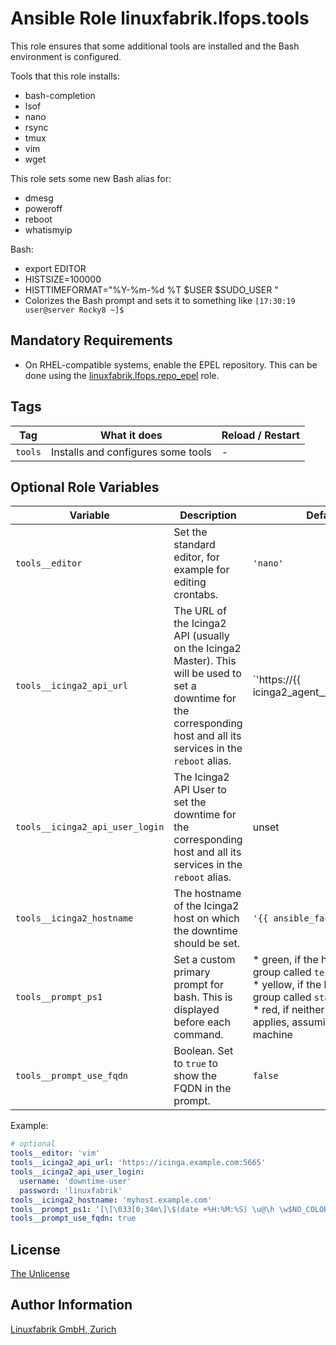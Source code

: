 # Ansible Role linuxfabrik.lfops.tools

This role ensures that some additional tools are installed and the Bash environment is configured.

Tools that this role installs:

* bash-completion
* lsof
* nano
* rsync
* tmux
* vim
* wget

This role sets some new Bash alias for:

* dmesg
* poweroff
* reboot
* whatismyip

Bash:

* export EDITOR
* HISTSIZE=100000
* HISTTIMEFORMAT="%Y-%m-%d %T $USER $SUDO_USER "
* Colorizes the Bash prompt and sets it to something like `[17:30:19 user@server Rocky8 ~]$ `


## Mandatory Requirements

* On RHEL-compatible systems, enable the EPEL repository. This can be done using the [linuxfabrik.lfops.repo_epel](https://github.com/Linuxfabrik/lfops/tree/main/roles/repo_epel) role.


## Tags

| Tag     | What it does                       | Reload / Restart |
| ---     | ------------                       | ---------------- |
| `tools` | Installs and configures some tools | - |


## Optional Role Variables

| Variable            | Description                                                                  | Default Value                                                                                                                                                           |
| --------            | -----------                                                                  | -------------                                                                                                                                                           |
| `tools__editor`     | Set the standard editor, for example for editing crontabs.                   | `'nano'`                                                                                                                                                                |
| `tools__icinga2_api_url` | The URL of the Icinga2 API (usually on the Icinga2 Master). This will be used to set a downtime for the corresponding host and all its services in the `reboot` alias. | `'https://{{ icinga2_agent__icinga2_master_host | d("") }}:{{ icinga2_agent__icinga2_master_port | d(5665) }}'` |
| `tools__icinga2_api_user_login` | The Icinga2 API User to set the downtime for the corresponding host and all its services in the `reboot` alias. | unset |
| `tools__icinga2_hostname` | The hostname of the Icinga2 host on which the downtime should be set. |  `'{{ ansible_facts["nodename"] }}'` |
| `tools__prompt_ps1` | Set a custom primary prompt for bash. This is displayed before each command. | * green, if the host is in an Ansible group called `test`<br> * yellow, if the host is in an Ansible group called `stage`<br> * red, if neither condition above applies, assuming a productive machine |
| `tools__prompt_use_fqdn` | Boolean. Set to `true` to show the FQDN in the prompt. | `false` |

Example:
```yaml
# optional
tools__editor: 'vim'
tools__icinga2_api_url: 'https://icinga.example.com:5665'
tools__icinga2_api_user_login:
  username: 'downtime-user'
  password: 'linuxfabrik'
tools__icinga2_hostname: 'myhost.example.com'
tools__prompt_ps1: '[\[\033[0;34m\]\$(date +%H:%M:%S) \u@\h \w$NO_COLOR]\$ '
tools__prompt_use_fqdn: true
```


## License

[The Unlicense](https://unlicense.org/)


## Author Information

[Linuxfabrik GmbH, Zurich](https://www.linuxfabrik.ch)
